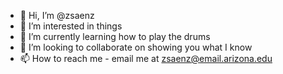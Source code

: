 - 👋 Hi, I’m @zsaenz
- 👀 I’m interested in things
- 🌱 I’m currently learning how to play the drums
- 💞️ I’m looking to collaborate on showing you what I know
- 📫 How to reach me - email me at zsaenz@email.arizona.edu

